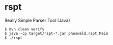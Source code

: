 
# rspt

Really Simple Parser Tool (Java)

~~~
$ mvn clean verify
$ java -cp target/rspt-*.jar phoswald.rspt.Main
$ ./rspt
~~~
